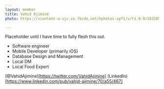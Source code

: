 ```yaml
---
layout: member
title: Vahid Ajimine
photo: https://scontent-a-sjc.xx.fbcdn.net/hphotos-xpf1/v/t1.0-9/10320521_787371371281379_2306818015422462850_n.jpg?oh=9e36b909529484e655fef577961cb03e&oe=54990C18

---
```


Placeholder until I have time to fully flesh this out.

* Software engineer
* Mobile Developer (primarily iOS)
* Database Design and Management
* Local DM
* Local Food Expert

(@VahidAjimine)[https://twitter.com/VahidAjimine]
(LinkedIn)[https://www.linkedin.com/pub/vahid-ajimine/70/a55/467]
